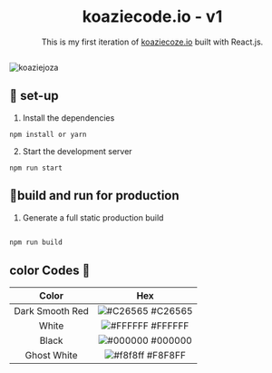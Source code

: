 <h1 align="center"> koaziecode.io - v1 </h1>

<p align="center">
  This is my first iteration of <a href="koaziecode.io" rel="nofollow">koaziecoze.io</a> built with React.js.
</p>

  
  
  

  
  
  <img align="center">
  
  ![koaziejoza](https://user-images.githubusercontent.com/51058620/151225343-4cad76d0-f003-4245-b112-383a0109e5bc.png)

  


  
  ## 🧰 set-up
  
  1. Install the dependencies
  ```
  npm install or yarn
 ```
  2. Start the development server
  ```
  npm run start
  ```
  
  ## 🧩build and run for production
  
   1. Generate a full static production build
  ```go
  
  npm run build
  
  ```
  
  ## color Codes 🎨
  Color | Hex 
:-------------: | :-------------:
Dark Smooth Red  | ![#C26565](https://via.placeholder.com/10/C26565/000000?text=+) #C26565
White | ![#FFFFFF](https://via.placeholder.com/10/FFFFFF/000000?text=+) #FFFFFF
Black  | ![#000000](https://via.placeholder.com/10/000000/000000?text=+) #000000
Ghost White | ![#f8f8ff](https://via.placeholder.com/10/f8f8ff/000000?text=+) #F8F8FF
